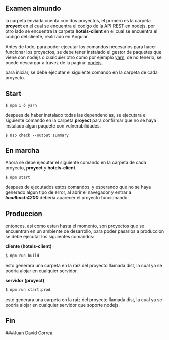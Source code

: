 
## Examen almundo 

la carpeta enviada cuenta con dos proyectos, el primero es la carpeta __proyect__ en el cual se encuentra el codigo de la API REST en nodejs, por otro lado se encuentra la carpeta __hotels-client__ en el cual se encuentra el codigo del cliente, realizado en Angular.

Antes de todo, para poder ejecutar los comandos necesarios para hacer funcionar los proyectos, se debe tener instalado el gestor de paquetes que viene con nodejs o cualquier otro como por ejemplo [yarn](https://yarnpkg.com/lang/en/docs/install/), 
de no tenerlo, se puede descargar a travez de la pagina: [nodejs](https://nodejs.org/en/).

para iniciar, se debe ejecutar el siguiente comando en la carpeta de cada proyecto.  

## Start
```bash
$ npm i ó yarn 
```

despues de haber instalado todas las dependencias, se ejecutara el siguiente comando en la carpeta __proyect__ para
confirmar que no se haya instalado algun paquete con vulnerabilidades.

```
$ nsp check --output summary
```

## En marcha

Ahora se debe ejecutar el siguiente comando en la carpeta de cada proyecto, __proyect__ y __hotels-client__.

```bash
$ npm start
```

despues de ejecutados estos comandos, y esperando que no se haya generado algun tipo de error, al abrir el navegador y entrar a *__localhost:4200__* deberia aparecer el proyecto funcionando.

## Produccion

entonces, asi como estan hasta el momento, son proyectos que se encuentran en un ambiente de desarrollo, 
para poder pasarlos a produccion se debe ejecutar los siguientes comandos: 

**cliente (hotels-client)**
```bash
$ npm run build
```
esto generara una carpeta en la raiz del proyecto llamada dist, la cual ya se podria alojar en cualquier servidor.

**servidor (proyect)**
```bash
$ npm run start:prod
```
esto generara una carpeta en la raiz del proyecto llamada dist, la cual ya se podria alojar en cualquier servidor que soporte nodejs.


## Fin

###Juan David Correa. 
